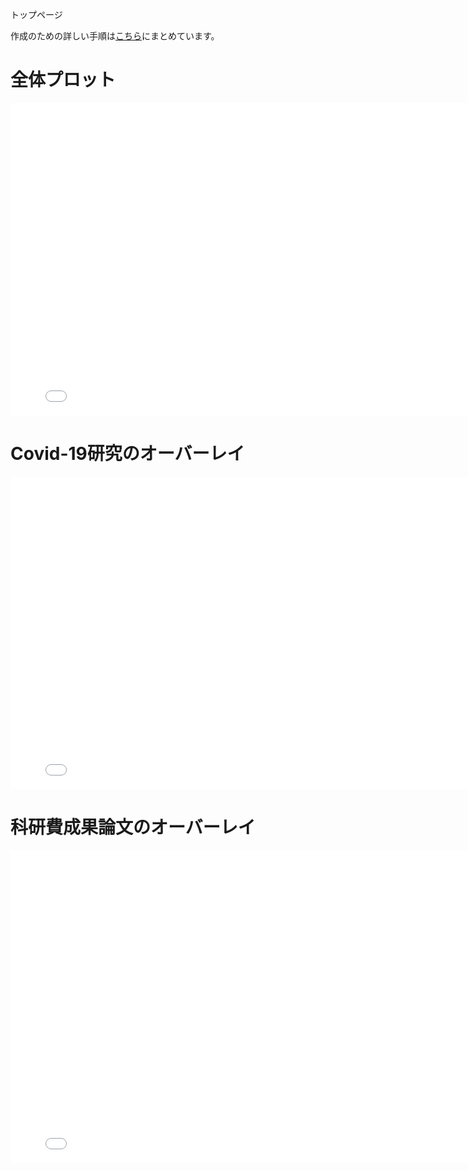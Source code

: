 トップページ  

作成のための詳しい手順は[こちら](../procedure)にまとめています。

# 全体プロット  
<iframe width="800" height="500" frameborder="0" scrolling="no" src="base.html"></iframe>

# Covid-19研究のオーバーレイ  
<iframe width="800" height="500" frameborder="0" scrolling="no" src="COVID.html"></iframe>

# 科研費成果論文のオーバーレイ  
<iframe width="800" height="500" frameborder="0" scrolling="no" src="KAKEN.html"></iframe>
